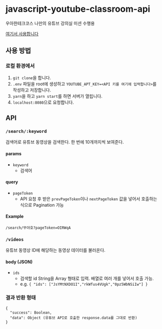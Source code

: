 # javascript-youtube-classroom-api

우아한테크코스 나만의 유튜브 강의실 미션 수행용

[여기서 사용합니다](https://github.com/Puterism/javascript-youtube-classroom)


## 사용 방법

### 로컬 환경에서

1. `git clone`을 합니다.
2. `.env` 파일을 root에 생성하고 `YOUTUBE_APT_KEY=<API 키를 여기에 입력합니다>`를 작성하고 저장합니다.
3. `yarn`을 하고 `yarn start`를 하면 서버가 열립니다.
4. `localhost:8080`으로 요청합니다.


## API

### `/search/:keyword`

검색어로 유튜브 동영상을 검색한다. 한 번에 10개까지씩 보여준다.

#### params

- `keyword`
  - 검색어

#### query

- `pageToken`
  - API 요청 후 받은 `prevPageToken`이나 `nextPageToken` 값을 넣어서 호출하는 식으로 Pagination 가능

#### Example
```
/search/무야호?pageToken=OIRWqA
```


### `/videos`

유튜브 동영상 ID에 해당하는 동영상 데이터를 불러온다.

#### body (JSON)

- `ids`
  - 검색할 id String을 Array 형태로 입력. 배열로 여러 개를 넣어서 호출 가능.
  - e.g. `{ "ids": ["JsYMtNXDO1I","rkWfus4VUgk","0pz5WbNSiIw"] }`


### 결과 반환 형태

```
{
  "success": Boolean,
  "data": Object (유튜브 API로 호출한 response.data를 그대로 반환)
}
```
